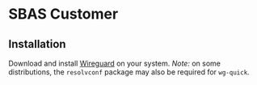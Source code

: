 # SBAS Customer

## Installation

Download and install [Wireguard](https://www.wireguard.com/install) on your system.
*Note:* on some distributions, the `resolvconf` package may also be required for `wg-quick`.
